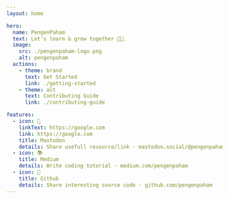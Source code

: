 ```yaml
---
layout: home

hero:
  name: PengenPaham
  text: Let's learn & grow together 🌱🥚.
  image:
    src: ./pengenpaham-logo.png
    alt: pengenpaham
  actions:
    - theme: brand
      text: Get Started
      link: ./getting-started
    - theme: alt
      text: Contributing Guide
      link: ./contributing-guide

features:
  - icon: 🐘
    linkText: https://google.com
    link: https://google.com
    title: Mastodon
    details: Share usefull resource/link - mastodon.social/@pengenpaham
  - icon: 📚
    title: Medium
    details: Write coding tutorial - medium.com/pengenpaham
  - icon: 📂
    title: Github
    details: Share interesting source code - github.com/pengenpaham
---
```


<style>
:root {
  --vp-home-hero-name-color: transparent;
  --vp-home-hero-name-background: linear-gradient(-5deg, #a855f7, #f1f5f9);
}
</style>
